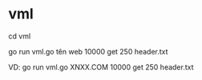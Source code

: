 # vml


cd vml

go run vml.go tên web 10000 get 250 header.txt

VD:
go run vml.go XNXX.COM 10000 get 250 header.txt

